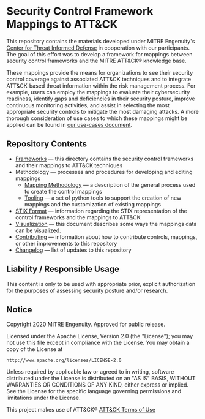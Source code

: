 # Security Control Framework Mappings to ATT&CK
This repository contains the materials developed under MITRE Engenuity's [Center for Threat Informed Defense](https://mitre-engenuity.org/center-for-threat-informed-defense/) in cooperation with our participants. The goal of this effort was to develop a framework for mappings between security control frameworks and the MITRE ATT&CK® knowledge base.

These mappings provide the means for organizations to see their security control coverage against associated ATT&CK techniques and to integrate ATT&CK-based threat information within the risk management process. For example, users can employ the mappings to evaluate their cybersecurity readiness, identify gaps and deficiencies in their security posture, improve continuous monitoring activities, and assist in selecting the most appropriate security controls to mitigate the most damaging attacks. A more thorough consideration of use cases to which these mappings might be applied can be found in [our use-cases document](/docs/use-cases.md). 

## Repository Contents
- [Frameworks](/frameworks) — this directory contains the security control frameworks and their mappings to ATT&CK techniques
- Methodology — processes and procedures for developing and editing mappings
    - [Mapping Methodology](/docs/mapping_methodology.md) — a description of the general process used to create the control mappings
    - [Tooling](/docs/tooling.md) — a set of python tools to support the creation of new mappings and the customization of existing mappings
- [STIX Format](/docs/STIX_format.md) — information regarding the STIX representation of the control frameworks and the mappings to ATT&CK
- [Visualization](/docs/visualization.md) — this document describes some ways the mappings data can be visualized. 
- [Contributing](/CONTRIBUTING.md) — information about how to contribute controls, mappings, or other improvements to this repository
- [Changelog](/CHANGELOG.md) — list of updates to this repository

## Liability / Responsible Usage 

This content is only to be used with appropriate prior, explicit authorization for the purposes of assessing security posture and/or research. 

## Notice 

Copyright 2020 MITRE Engenuity. Approved for public release. 

Licensed under the Apache License, Version 2.0 (the "License"); you may not use this file except in compliance with the License. You may obtain a copy of the License at 

    http://www.apache.org/licenses/LICENSE-2.0 

Unless required by applicable law or agreed to in writing, software distributed under the License is distributed on an "AS IS" BASIS, WITHOUT WARRANTIES OR CONDITIONS OF ANY KIND, either express or implied. See the License for the specific language governing permissions and limitations under the License. 

This project makes use of ATT&CK®
[ATT&CK Terms of Use](https://attack.mitre.org/resources/terms-of-use/)
